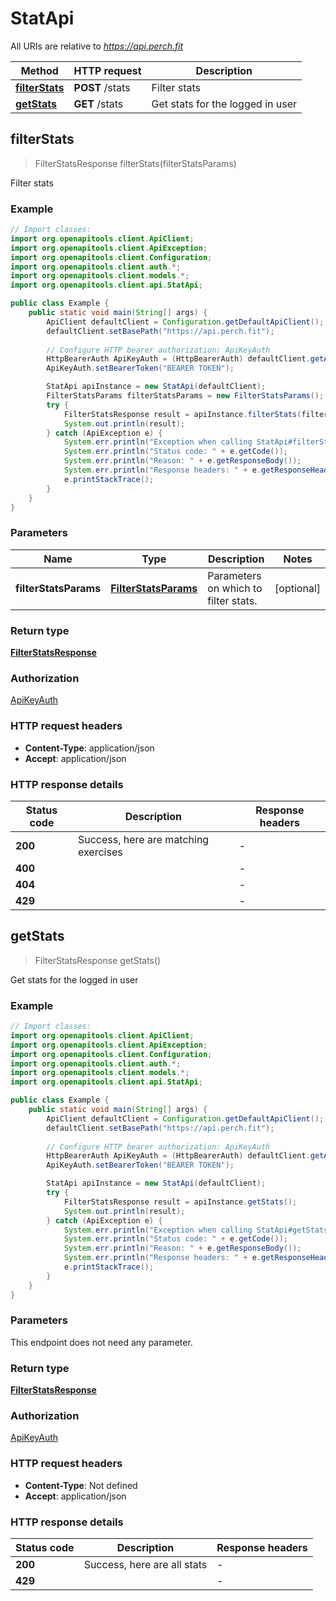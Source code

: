 # StatApi

All URIs are relative to *https://api.perch.fit*

| Method | HTTP request | Description |
|------------- | ------------- | -------------|
| [**filterStats**](StatApi.md#filterStats) | **POST** /stats | Filter stats |
| [**getStats**](StatApi.md#getStats) | **GET** /stats | Get stats for the logged in user |



## filterStats

> FilterStatsResponse filterStats(filterStatsParams)

Filter stats

### Example

```java
// Import classes:
import org.openapitools.client.ApiClient;
import org.openapitools.client.ApiException;
import org.openapitools.client.Configuration;
import org.openapitools.client.auth.*;
import org.openapitools.client.models.*;
import org.openapitools.client.api.StatApi;

public class Example {
    public static void main(String[] args) {
        ApiClient defaultClient = Configuration.getDefaultApiClient();
        defaultClient.setBasePath("https://api.perch.fit");
        
        // Configure HTTP bearer authorization: ApiKeyAuth
        HttpBearerAuth ApiKeyAuth = (HttpBearerAuth) defaultClient.getAuthentication("ApiKeyAuth");
        ApiKeyAuth.setBearerToken("BEARER TOKEN");

        StatApi apiInstance = new StatApi(defaultClient);
        FilterStatsParams filterStatsParams = new FilterStatsParams(); // FilterStatsParams | Parameters on which to filter stats.
        try {
            FilterStatsResponse result = apiInstance.filterStats(filterStatsParams);
            System.out.println(result);
        } catch (ApiException e) {
            System.err.println("Exception when calling StatApi#filterStats");
            System.err.println("Status code: " + e.getCode());
            System.err.println("Reason: " + e.getResponseBody());
            System.err.println("Response headers: " + e.getResponseHeaders());
            e.printStackTrace();
        }
    }
}
```

### Parameters


| Name | Type | Description  | Notes |
|------------- | ------------- | ------------- | -------------|
| **filterStatsParams** | [**FilterStatsParams**](FilterStatsParams.md)| Parameters on which to filter stats. | [optional] |

### Return type

[**FilterStatsResponse**](FilterStatsResponse.md)

### Authorization

[ApiKeyAuth](../README.md#ApiKeyAuth)

### HTTP request headers

- **Content-Type**: application/json
- **Accept**: application/json


### HTTP response details
| Status code | Description | Response headers |
|-------------|-------------|------------------|
| **200** | Success, here are matching exercises |  -  |
| **400** |  |  -  |
| **404** |  |  -  |
| **429** |  |  -  |


## getStats

> FilterStatsResponse getStats()

Get stats for the logged in user

### Example

```java
// Import classes:
import org.openapitools.client.ApiClient;
import org.openapitools.client.ApiException;
import org.openapitools.client.Configuration;
import org.openapitools.client.auth.*;
import org.openapitools.client.models.*;
import org.openapitools.client.api.StatApi;

public class Example {
    public static void main(String[] args) {
        ApiClient defaultClient = Configuration.getDefaultApiClient();
        defaultClient.setBasePath("https://api.perch.fit");
        
        // Configure HTTP bearer authorization: ApiKeyAuth
        HttpBearerAuth ApiKeyAuth = (HttpBearerAuth) defaultClient.getAuthentication("ApiKeyAuth");
        ApiKeyAuth.setBearerToken("BEARER TOKEN");

        StatApi apiInstance = new StatApi(defaultClient);
        try {
            FilterStatsResponse result = apiInstance.getStats();
            System.out.println(result);
        } catch (ApiException e) {
            System.err.println("Exception when calling StatApi#getStats");
            System.err.println("Status code: " + e.getCode());
            System.err.println("Reason: " + e.getResponseBody());
            System.err.println("Response headers: " + e.getResponseHeaders());
            e.printStackTrace();
        }
    }
}
```

### Parameters

This endpoint does not need any parameter.

### Return type

[**FilterStatsResponse**](FilterStatsResponse.md)

### Authorization

[ApiKeyAuth](../README.md#ApiKeyAuth)

### HTTP request headers

- **Content-Type**: Not defined
- **Accept**: application/json


### HTTP response details
| Status code | Description | Response headers |
|-------------|-------------|------------------|
| **200** | Success, here are all stats |  -  |
| **429** |  |  -  |

